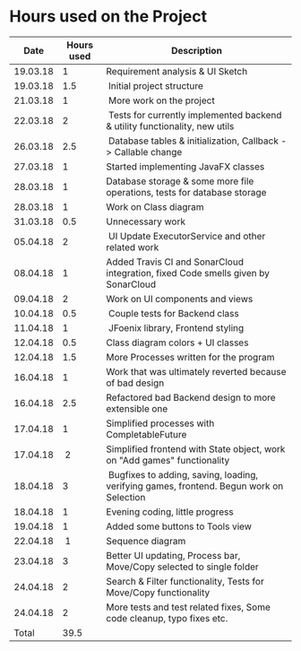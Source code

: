 # Hours used on the Project

Date | Hours used | Description
-- | -- | --
19.03.18 | 1 | Requirement analysis & UI Sketch
19.03.18 | 1.5 | Initial project structure
21.03.18 | 1 | More work on the project
22.03.18 | 2 | Tests for currently implemented backend & utility functionality, new utils
26.03.18 | 2.5 | Database tables & initialization, Callback -> Callable change
27.03.18 | 1 | Started implementing JavaFX classes
28.03.18 | 1 | Database storage & some more file operations, tests for database storage
28.03.18 | 1 | Work on Class diagram
31.03.18 | 0.5 | Unnecessary work
05.04.18 | 2 | UI Update ExecutorService and other related work
08.04.18 | 1 | Added Travis CI and SonarCloud integration, fixed Code smells given by SonarCloud
09.04.18 | 2 | Work on UI components and views
10.04.18 | 0.5 | Couple tests for Backend class
11.04.18 | 1 | JFoenix library, Frontend styling
12.04.18 | 0.5 | Class diagram colors + UI classes
12.04.18 | 1.5 | More Processes written for the program
16.04.18 | 1 | Work that was ultimately reverted because of bad design
16.04.18 | 2.5 | Refactored bad Backend design to more extensible one
17.04.18 | 1 | Simplified processes with CompletableFuture
17.04.18 | 2 | Simplified frontend with State object, work on "Add games" functionality
18.04.18 | 3 | Bugfixes to adding, saving, loading, verifying games, frontend. Begun work on Selection
18.04.18 | 1 | Evening coding, little progress
19.04.18 | 1 | Added some buttons to Tools view
22.04.18 | 1 | Sequence diagram
23.04.18 | 3 | Better UI updating, Process bar, Move/Copy selected to single folder
24.04.18 | 2 | Search & Filter functionality, Tests for Move/Copy functionality
24.04.18 | 2 | More tests and test related fixes, Some code cleanup, typo fixes etc.
Total | 39.5 | 
